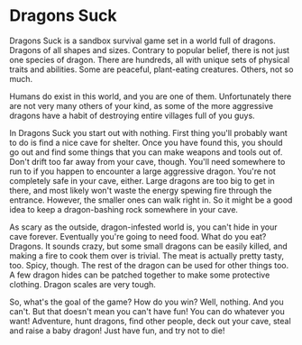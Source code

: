 Dragons Suck
============

Dragons Suck is a sandbox survival game set in a world full of dragons. Dragons of all shapes and sizes. Contrary to popular belief, there is not just one species of dragon. There are hundreds, all with unique sets of physical traits and abilities. Some are peaceful, plant-eating creatures. Others, not so much.

Humans do exist in this world, and you are one of them. Unfortunately there are not very many others of your kind, as some of the more aggressive dragons have a habit of destroying entire villages full of you guys.

In Dragons Suck you start out with nothing. First thing you'll probably want to do is find a nice cave for shelter. Once you have found this, you should go out and find some things that you can make weapons and tools out of. Don't drift too far away from your cave, though. You'll need somewhere to run to if you happen to encounter a large aggressive dragon. You're not completely safe in your cave, either. Large dragons are too big to get in there, and most likely won't waste the energy spewing fire through the entrance. However, the smaller ones can walk right in. So it might be a good idea to keep a dragon-bashing rock somewhere in your cave.

As scary as the outside, dragon-infested world is, you can't hide in your cave forever. Eventually you're going to need food. What do you eat? Dragons. It sounds crazy, but some small dragons can be easily killed, and making a fire to cook them over is trivial. The meat is actually pretty tasty, too. Spicy, though. The rest of the dragon can be used for other things too. A few dragon hides can be patched together to make some protective clothing. Dragon scales are very tough.

So, what's the goal of the game? How do you win? Well, nothing. And you can't. But that doesn't mean you can't have fun! You can do whatever you want! Adventure, hunt dragons, find other people, deck out your cave, steal and raise a baby dragon! Just have fun, and try not to die!

